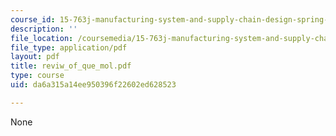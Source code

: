 ```yaml
---
course_id: 15-763j-manufacturing-system-and-supply-chain-design-spring-2005
description: ''
file_location: /coursemedia/15-763j-manufacturing-system-and-supply-chain-design-spring-2005/da6a315a14ee950396f22602ed628523_reviw_of_que_mol.pdf
file_type: application/pdf
layout: pdf
title: reviw_of_que_mol.pdf
type: course
uid: da6a315a14ee950396f22602ed628523

---
```

None